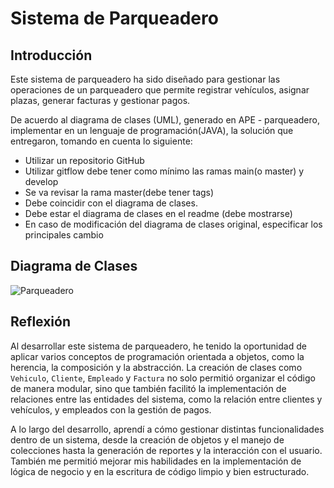 # Sistema de Parqueadero

## Introducción

Este sistema de parqueadero ha sido diseñado para gestionar las operaciones de un parqueadero que permite registrar vehículos, asignar plazas, generar facturas y gestionar pagos. 

De acuerdo al diagrama de clases (UML), generado en APE - parqueadero, implementar  en un lenguaje de programación(JAVA), la solución que entregaron, tomando en cuenta lo siguiente:

- Utilizar un repositorio GitHub
- Utilizar gitflow debe tener como mínimo las ramas main(o master) y develop
- Se va revisar la rama master(debe tener tags)
- Debe coincidir con el diagrama de clases.
- Debe estar el diagrama de clases en el readme (debe mostrarse)
- En caso de modificación del diagrama de clases original, especificar los principales cambio

## Diagrama de Clases

![Parqueadero](https://github.com/user-attachments/assets/90e5ea42-bee3-4208-b353-e33ee0ecd945)


## Reflexión

Al desarrollar este sistema de parqueadero, he tenido la oportunidad de aplicar varios conceptos de programación orientada a objetos, como la herencia, la composición y la abstracción. La creación de clases como `Vehiculo`, `Cliente`, `Empleado` y `Factura` no solo permitió organizar el código de manera modular, sino que también facilitó la implementación de relaciones entre las entidades del sistema, como la relación entre clientes y vehículos, y empleados con la gestión de pagos.

A lo largo del desarrollo, aprendí a cómo gestionar distintas funcionalidades dentro de un sistema, desde la creación de objetos y el manejo de colecciones hasta la generación de reportes y la interacción con el usuario. También me permitió mejorar mis habilidades en la implementación de lógica de negocio y en la escritura de código limpio y bien estructurado.

